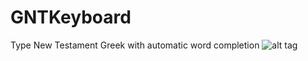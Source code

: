 # GNTKeyboard
Type New Testament Greek with automatic word completion
![alt tag](https://www.theologicum.de/wp-content/uploads/2016/01/GrTastatur.png)
